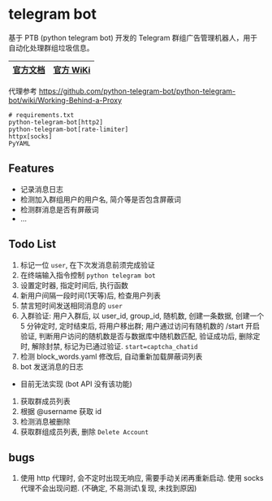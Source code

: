 # telegram bot
基于 PTB (python telegram bot) 开发的 Telegram 群组广告管理机器人，用于自动化处理群组垃圾信息。

[官方文档](https://docs.python-telegram-bot.org/en/stable/index.html) | [官方 WiKi](https://github.com/python-telegram-bot/python-telegram-bot/wiki/)
-|-

代理参考 https://github.com/python-telegram-bot/python-telegram-bot/wiki/Working-Behind-a-Proxy

```properties
# requirements.txt
python-telegram-bot[http2]
python-telegram-bot[rate-limiter]
httpx[socks]
PyYAML
```

## Features

- 记录消息日志
- 检测加入群组用户的用户名, 简介等是否包含屏蔽词
- 检测群消息是否有屏蔽词
- ...

## Todo List
1. 标记一位 `user`, 在下次发消息前须完成验证
1. 在终端输入指令控制 `python telegram bot`
1. 设置定时器, 指定时间后, 执行函数
1. 新用户间隔一段时间(1天等)后, 检查用户列表
1. 禁言短时间发送相同消息的 `user`
1. 入群验证: 用户入群后, 以 user_id, group_id, 随机数, 创建一条数据, 创建一个 5 分钟定时, 定时结束后, 将用户移出群; 用户通过访问有随机数的 /start 开启验证, 判断用户访问的随机数是否与数据库中随机数匹配, 验证成功后, 删除定时, 解除封禁, 标记为已通过验证. `start=captcha_chatid`
1. 检测 block_words.yaml 修改后, 自动重新加载屏蔽词列表
1. bot 发送消息的日志

- 目前无法实现 (bot API 没有该功能)
1. 获取群成员列表
1. 根据 @username 获取 id
1. 检测消息被删除
1. 获取群组成员列表, 删除 `Delete Account`

## bugs
1. 使用 http 代理时, 会不定时出现无响应, 需要手动关闭再重新启动. 使用 socks 代理不会出现问题. (不确定, 不易测试\复现, 未找到原因)

